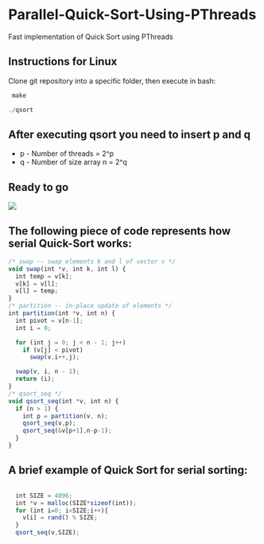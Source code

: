 # Parallel-Quick-Sort-Using-PThreads
Fast implementation of Quick Sort using PThreads
## Instructions for Linux
Clone  git repository into a specific folder, then execute in bash:
```javascript
 make
````
```javascript
./qsort
````
## After executing qsort you need to insert p and q

* p - Number of threads = 2^p
* q - Number of size array n = 2^q
## Ready to go
![](example.gif) 
## The following piece of code represents how serial Quick-Sort works:
```javascript
/* swap -- swap elements k and l of vector v */
void swap(int *v, int k, int l) {
  int temp = v[k];
  v[k] = v[l];
  v[l] = temp;
}
/* partition -- in-place update of elements */
int partition(int *v, int n) {
  int pivot = v[n-1];
  int i = 0;

  for (int j = 0; j < n - 1; j++)
    if (v[j] < pivot)
      swap(v,i++,j);

  swap(v, i, n - 1);
  return (i);
}
/* qsort_seq */
void qsort_seq(int *v, int n) {
  if (n > 1) {
    int p = partition(v, n);
    qsort_seq(v,p);
    qsort_seq(&v[p+1],n-p-1);
  }
}
```
## A brief example of Quick Sort for serial sorting:

```javascript

  int SIZE = 4096;
  int *v = malloc(SIZE*sizeof(int));
  for (int i=0; i<SIZE;i++){
    v[i] = rand() % SIZE;
  }
  qsort_seq(v,SIZE);
```

